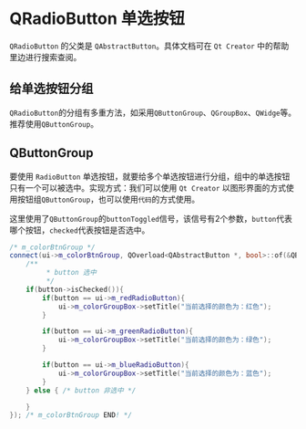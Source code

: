 # QRadioButton 单选按钮

`QRadioButton` 的父类是 `QAbstractButton`。具体文档可在 `Qt Creator` 中的帮助里边进行搜索查阅。

## 给单选按钮分组

`QRadioButton`的分组有多重方法，如采用`QButtonGroup`、`QGroupBox`、`QWidge`等。推荐使用`QButtonGroup`。



## QButtonGroup

要使用 `RadioButton` 单选按钮，就要给多个单选按钮进行分组，组中的单选按钮只有一个可以被选中。实现方式：我们可以使用 `Qt Creator` 以图形界面的方式使用按钮组`QButtonGroup`，也可以使用`代码`的方式使用。

这里使用了`QButtonGroup`的`buttonToggled`信号，该信号有2个参数，`button`代表哪个按钮，`checked`代表按钮是否选中。

```c++
/* m_colorBtnGroup */
connect(ui->m_colorBtnGroup, QOverload<QAbstractButton *, bool>::of(&QButtonGroup::buttonToggled), [=](QAbstractButton *button, bool checked){
    /**
         * button 选中
         */
    if(button->isChecked()){
        if(button == ui->m_redRadioButton){
            ui->m_colorGroupBox->setTitle("当前选择的颜色为：红色");
        }

        if(button == ui->m_greenRadioButton){
            ui->m_colorGroupBox->setTitle("当前选择的颜色为：绿色");
        }

        if(button == ui->m_blueRadioButton){
            ui->m_colorGroupBox->setTitle("当前选择的颜色为：蓝色");
        }
    } else { /* button 非选中 */

    }
}); /* m_colorBtnGroup END! */
```

